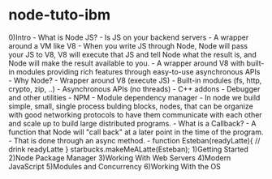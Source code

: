 # node-tuto-ibm
0)Intro
    - What is Node JS?
        - Is JS on your backend servers
        - A wrapper around a VM like V8
        - When you write JS through Node, Node will pass your JS to V8, V8 will execute that JS and tell Node what the result is, and Node will make the result available to you.
        - A wrapper around V8 with built-in modules providing rich features through easy-to-use asynchronous APIs
    - Why Node?
        - Wrapper around V8 (execute JS)
        - Built-in modules (fs, http, crypto, zip, ..)
        - Asynchronous APIs (no threads)
        - C++ addons
        - Debugger and other utilities
        - NPM
        - Module dependency manager
        - In node we build simple, small, single process bulding blocks, nodes, that can be organize with good networking protocols to have them communicate with each other and scale up to build large distributed programs.
    - What is a Callback?
        - A function that Node will "call back" at a later point in the time of the program.
        - That is done through an async method.
        - function Esteban(readyLatte){
            // drink readyLatte
        }
        starbucks.makeMeALatte(Esteban);
1)Getting Started
2)Node Package Manager
3)Working With Web Servers
4)Modern JavaScript
5)Modules and Concurrency
6)Working With the OS
